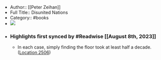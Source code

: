 - Author:: [[Peter Zeihan]]
- Full Title:: Disunited Nations
- Category:: #books
- ![](https://images-na.ssl-images-amazon.com/images/I/41EWsJYD4hL._SL200_.jpg)
- ### Highlights first synced by #Readwise [[August 8th, 2023]]
    - In each case, simply finding the floor took at least half a decade. ([Location 2506](https://readwise.io/to_kindle?action=open&asin=B07RB1HMRM&location=2506))
